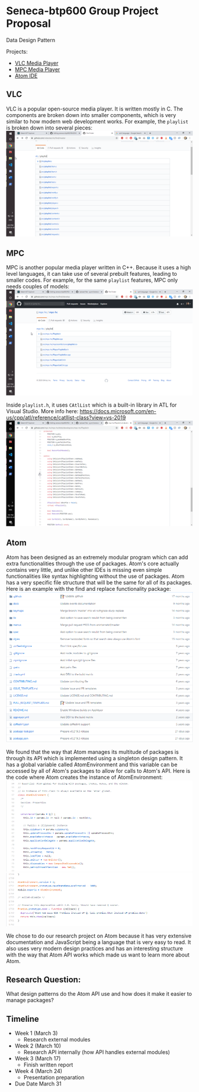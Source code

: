 # Seneca-btp600 Group Project Proposal
Data Design Pattern

Projects:
  - [VLC Media Player](https://github.com/videolan/vlc)
  - [MPC Media Player](https://github.com/mpc-hc/mpc-hc)
  - [Atom IDE](https://github.com/atom/atom)
  
## VLC
VLC is a popular open-source media player. It is written mostly in C. The components are broken down into smaller components, which is very similar to how modern web development works. For example, the `playlist` is broken down into several pieces:
![](./VLC_playlist.png)

## MPC
MPC is another popular media player written in C++. Because it uses a high level languages, it can take use of several prebuilt features, leading to smaller codes. For example, for the same `playlist` features, MPC only needs couples of models:
![](./MPC_playlist.png)

Inside `playlist.h`, it uses `CAtlList` which is a built-in library in ATL for Visual Studio. More info here: https://docs.microsoft.com/en-us/cpp/atl/reference/catllist-class?view=vs-2019
![](./MPC_playlist_h.png)

## Atom
Atom has been designed as an extremely modular program which can add extra functionalities through the use of packages. Atom's core actually contains very little, and unlike other IDEs is missing even simple functionalities like syntax highlighting without the use of packages. Atom has a very specific file structure that will be the same for all of its packages. Here is an example with the find and replace functionality package: ![](./package.PNG)

We found that the way that Atom manages its multitude of packages is through its API which is implemented using a singleton design pattern. It has a global variable called AtomEnvironment and this variable can be accessed by all of Atom's packages to allow for calls to Atom's API. Here is the code where Atom creates the instance of AtomEnvironment:
![](./atom-environment.png)
![](./AtomEnvironmentExport.PNG)

We chose to do our research project on Atom because it has very extensive documentation and JavaScript being a language that is very easy to read. It also uses very modern design practices and has an interesting structure with the way that Atom API works which made us want to learn more about Atom.

## Research Question:
What design patterns do the Atom API use and how does it make it easier to manage packages?

## Timeline
  - Week 1 (March 3)
    - Research external modules
  - Week 2 (March 10)
    - Research API internally (how API handles external modules)
  - Week 3 (March 17)
    - Finish written report
  - Week 4 (March 24)
    - Presentation preparation
  - Due Date March 31

